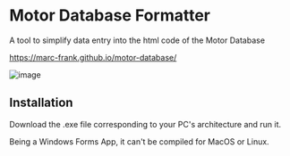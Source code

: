 # Motor Database Formatter

A tool to simplify data entry into the html code of the Motor Database

https://marc-frank.github.io/motor-database/

![image](https://github.com/marc-frank/motor-database-formatter/assets/74321912/adbd54be-e07a-4a4d-a52e-25f699fdac1b)

## Installation

Download the .exe file corresponding to your PC's architecture and run it.

Being a Windows Forms App, it can't be compiled for MacOS or Linux.
